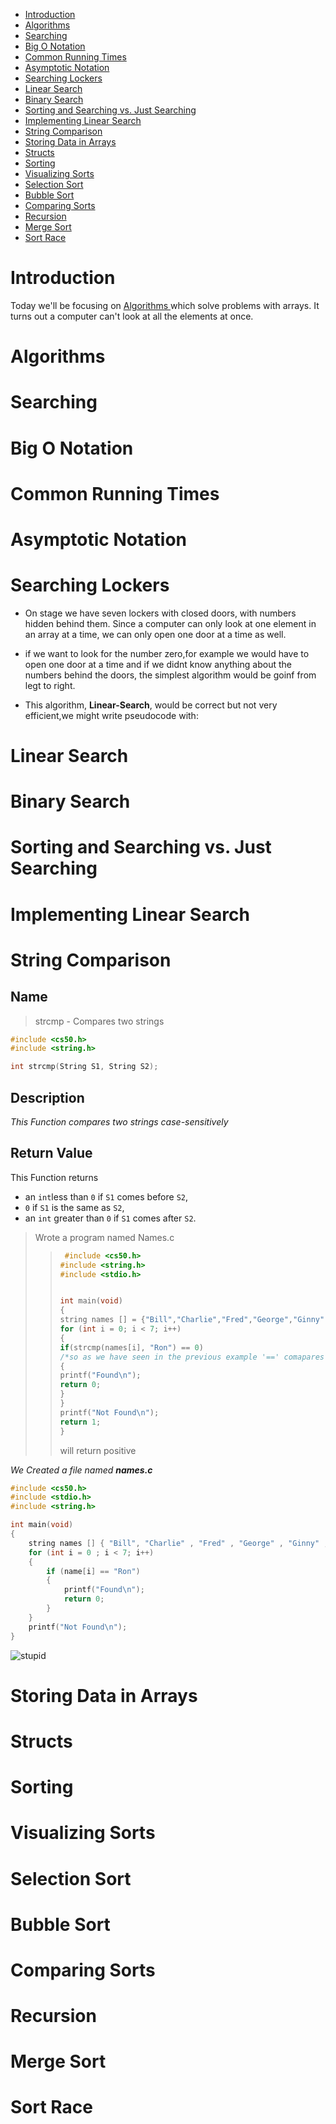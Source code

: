 - [Introduction](#introduction)
- [Algorithms](#algorithms)
- [Searching](#searching)
- [Big O Notation](#big-o-notation)
- [Common Running Times](#common-running-times)
- [Asymptotic Notation](#asymptotic-notation)
- [Searching Lockers](#searching-lockers)
- [Linear Search](#linear-search)
- [Binary Search](#binary-search)
- [Sorting and Searching vs. Just Searching](#sorting-and-searching-vs-just-searching)
- [Implementing Linear Search](#implementing-linear-search)
- [String Comparison](#string-comparison)
- [Storing Data in Arrays](#storing-data-in-arrays)
- [Structs](#structs)
- [Sorting](#sorting)
- [Visualizing Sorts](#visualizing-sorts)
- [Selection Sort](#selection-sort)
- [Bubble Sort](#bubble-sort)
- [Comparing Sorts](#comparing-sorts)
- [Recursion](#recursion)
- [Merge Sort](#merge-sort)
- [Sort Race](#sort-race)

# Introduction

Today we'll be focusing on [ Algorithms ](#Algorithms) which solve problems with arrays. It turns out a computer can't look at all the elements at once.

# Algorithms

# Searching

# Big O Notation

# Common Running Times

# Asymptotic Notation

# Searching Lockers

- On stage we have seven lockers with closed doors, with numbers hidden behind them. Since a computer can only look at one element in an array at a time, we can only open one door at a time as well.

- if we want to look for the number zero,for example we would have to open one door at a time and if we didnt know anything about the numbers behind the doors, the simplest algorithm would be goinf from legt to right.

- This algorithm, **Linear-Search**, would be correct but not very efficient,we might write pseudocode with:

# Linear Search

# Binary Search

# Sorting and Searching vs. Just Searching

# Implementing Linear Search

# String Comparison

## Name

> strcmp - Compares two strings

```c
#include <cs50.h>
#include <string.h>

int strcmp(String S1, String S2);

```

## Description

_This Function compares two strings case-sensitively_

## Return Value

This Function returns

- an `int`less than `0` if `S1` comes before `S2`,
- `0` if `S1` is the same as `S2`,
- an `int` greater than `0` if `S1` comes after `S2`.

> Wrote a program named Names.c
>
> > ```c
> >  #include <cs50.h>
> > #include <string.h>
> > #include <stdio.h>
> >
> >
> > int main(void)
> > {
> > string names [] = {"Bill","Charlie","Fred","George","Ginny","Percy","Ron"};
> > for (int i = 0; i < 7; i++)
> > {
> > if(strcmp(names[i], "Ron") == 0)
> > /*so as we have seen in the previous example '==' comapares only one letter or ascii valude like '65' however the function strcomp string compares lets us compares multiple letters and ascii values and letters.*/
> > {
> > printf("Found\n");
> > return 0;
> > }
> > }
> > printf("Not Found\n");
> > return 1;
> > }
> > ```
> >
> > will return positive

_We Created a file named **names.c**_

```c
#include <cs50.h>
#include <stdio.h>
#include <string.h>

int main(void)
{
    string names [] { "Bill", "Charlie" , "Fred" , "George" , "Ginny" , "Percy" , "Ron"};
    for (int i = 0 ; i < 7; i++)
    {
        if (name[i] == "Ron")
        {
            printf("Found\n");
            return 0;
        }
    }
    printf("Not Found\n");
}
```

![stupid](https://imgur.com/a/LOqTcNb"holl")

# Storing Data in Arrays

# Structs

# Sorting

# Visualizing Sorts

# Selection Sort

# Bubble Sort

# Comparing Sorts

# Recursion

# Merge Sort

# Sort Race

```

```

```

```
